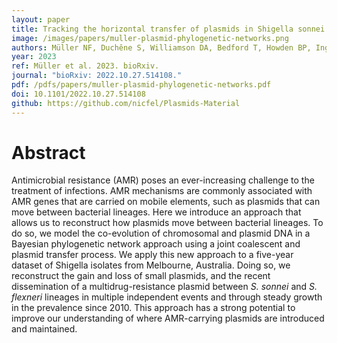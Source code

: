 ```yaml
---
layout: paper
title: Tracking the horizontal transfer of plasmids in Shigella sonnei and Shigella flexneri using phylogenetics
image: /images/papers/muller-plasmid-phylogenetic-networks.png
authors: Müller NF, Duchêne S, Williamson DA, Bedford T, Howden BP, Ingle DJ.
year: 2023
ref: Müller et al. 2023. bioRxiv.
journal: "bioRxiv: 2022.10.27.514108."
pdf: /pdfs/papers/muller-plasmid-phylogenetic-networks.pdf
doi: 10.1101/2022.10.27.514108
github: https://github.com/nicfel/Plasmids-Material
---
```


# Abstract

Antimicrobial resistance (AMR) poses an ever-increasing challenge to the treatment of infections. AMR mechanisms are commonly associated with AMR genes that are carried on mobile elements, such as plasmids that can move between bacterial lineages. Here we introduce an approach that allows us to reconstruct how plasmids move between bacterial lineages. To do so, we model the co-evolution of chromosomal and plasmid DNA in a Bayesian phylogenetic network approach using a joint coalescent and plasmid transfer process. We apply this new approach to a five-year dataset of Shigella isolates from Melbourne, Australia. Doing so, we reconstruct the gain and loss of small plasmids, and the recent dissemination of a multidrug-resistance plasmid between _S. sonnei_ and _S. flexneri_ lineages in multiple independent events and through steady growth in the prevalence since 2010. This approach has a strong potential to improve our understanding of where AMR-carrying plasmids are introduced and maintained.
